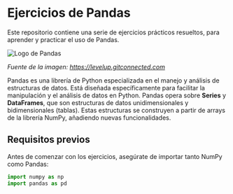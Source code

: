# Ejercicios de Pandas

Este repositorio contiene una serie de ejercicios prácticos resueltos, para aprender y practicar el uso de Pandas.

![Logo de Pandas](https://github.com/CrisDAndres/03_Ejercicios_Pandas/assets/132938003/e59ea940-4bae-4978-a9e8-ce01deda9b10)

*Fuente de la imagen: https://levelup.gitconnected.com*

Pandas es una librería de Python especializada en el manejo y análisis de estructuras de datos. Está diseñada específicamente para facilitar la manipulación y el análisis de datos en Python. Pandas opera sobre **Series** y **DataFrames**, que son estructuras de datos unidimensionales y bidimensionales (tablas). Estas estructuras se construyen a partir de arrays de la librería NumPy, añadiendo nuevas funcionalidades.

## Requisitos previos

Antes de comenzar con los ejercicios, asegúrate de importar tanto NumPy como Pandas:

```python
import numpy as np
import pandas as pd
 

